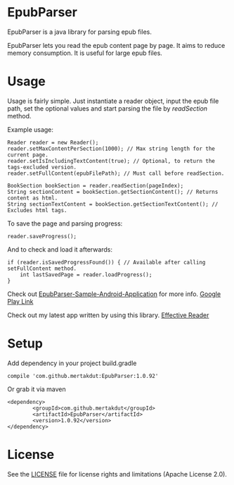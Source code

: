 # EpubParser

EpubParser is a java library for parsing epub files.

EpubParser lets you read the epub content page by page. It aims to reduce memory consumption. It is useful for large epub files.

# Usage
Usage is fairly simple. Just instantiate a reader object, input the epub file path, set the optional values and start parsing the file by <i>readSection</i> method.

Example usage:

	Reader reader = new Reader();
	reader.setMaxContentPerSection(1000); // Max string length for the current page.
	reader.setIsIncludingTextContent(true); // Optional, to return the tags-excluded version.
	reader.setFullContent(epubFilePath); // Must call before readSection.

	BookSection bookSection = reader.readSection(pageIndex);
	String sectionContent = bookSection.getSectionContent(); // Returns content as html.
	String sectionTextContent = bookSection.getSectionTextContent(); // Excludes html tags.

To save the page and parsing progress:

	reader.saveProgress();
	
And to check and load it afterwards:
	
	if (reader.isSavedProgressFound()) { // Available after calling setFullContent method.
		int lastSavedPage = reader.loadProgress();
	}

Check out <a href="https://github.com/mertakdut/EpubParser-Sample-Android-Application">EpubParser-Sample-Android-Application</a> for more info.
<a href="https://play.google.com/store/apps/details?id=com.github.epubparsersampleandroidapplication"> Google Play Link</a>

Check out my latest app written by using this library. <a href="https://play.google.com/store/apps/details?id=com.codefan.effectbookreader">Effective Reader</a>

# Setup

Add dependency in your project build.gradle

	compile 'com.github.mertakdut:EpubParser:1.0.92'

Or grab it via maven

	<dependency>
    		<groupId>com.github.mertakdut</groupId>
    		<artifactId>EpubParser</artifactId>
    		<version>1.0.92</version>
	</dependency>

# License
See the <a href="https://github.com/mertakdut/EpubParser/blob/master/LICENSE.txt">LICENSE</a> file for license rights and limitations (Apache License 2.0).
